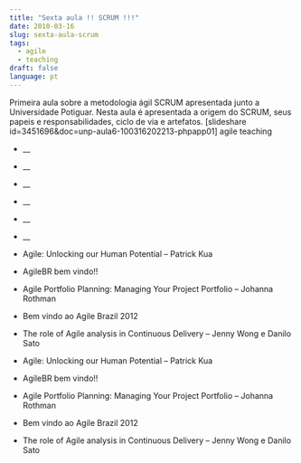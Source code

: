 ```yaml
---
title: "Sexta aula !! SCRUM !!!"
date: 2010-03-16
slug: sexta-aula-scrum
tags:
  - agile
  - teaching
draft: false
language: pt
---
```


Primeira aula sobre a metodologia ágil SCRUM apresentada junto a Universidade Potiguar. Nesta aula é apresentada a origem do SCRUM, seus papeis e responsabilidades, ciclo de via e artefatos.
[slideshare id=3451696&doc=unp-aula6-100316202213-phpapp01]
agile teaching
- __
- __
- __
- __
- __
- __

- Agile: Unlocking our Human Potential – Patrick Kua
- AgileBR bem vindo!!
- Agile Portfolio Planning: Managing Your Project Portfolio – Johanna Rothman
- Bem vindo ao Agile Brazil 2012
- The role of Agile analysis in Continuous Delivery – Jenny Wong e Danilo Sato

- Agile: Unlocking our Human Potential – Patrick Kua
- AgileBR bem vindo!!
- Agile Portfolio Planning: Managing Your Project Portfolio – Johanna Rothman
- Bem vindo ao Agile Brazil 2012
- The role of Agile analysis in Continuous Delivery – Jenny Wong e Danilo Sato